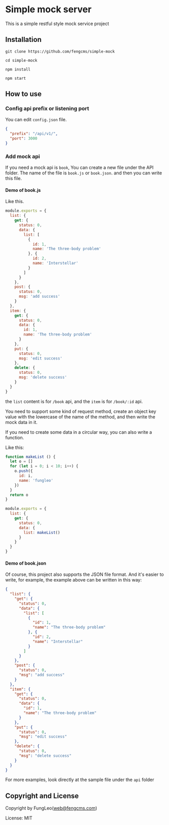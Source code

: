 # Simple mock server

This is a simple restful style mock service project

## Installation

```#
git clone https://github.com/fengcms/simple-mock

cd simple-mock

npm install

npm start
```

## How to use

### Config api prefix or listening port

You can edit `config.json` file.

```JSON
{
  "prefix": "/api/v1/",
  "port": 3000
}
```

### Add mock api

If you need a mock api is `book`, You can create a new file under the API folder. The name of the file is `book.js` or `book.json`. and then you can write this file.

#### Demo of book.js

Like this.

```js
module.exports = {
  list: {
    get: {
      status: 0,
      data: {
        list: [
          {
            id: 1,
            name: 'The three-body problem'
          }, {
            id: 2,
            name: 'Interstellar'
          }
        ]
      }
    },
    post: {
      status: 0,
      msg: 'add success'
    }
  },
  item: {
    get: {
      status: 0,
      data: {
        id: 1,
        name: 'The three-body problem'
      }
    },
    put: {
      status: 0,
      msg: 'edit success'
    },
    delete: {
      status: 0,
      msg: 'delete success'
    }
  }
}
```

the `list` content is for `/book` api, and the `item` is for `/book/:id` api.

You need to support some kind of request method, create an object key value with the lowercase of the name of the method, and then write the mock data in it.

If you need to create some data in a circular way, you can also write a function.

Like this:

```js
function makeList () {
  let o = []
  for (let i = 0; i < 10; i++) {
    o.push({
      id: i,
      name: 'fungleo'
    })
  }
  return o
}

module.exports = {
  list: {
    get: {
      status: 0,
      data: {
        list: makeList()
      }
    }
  }
}
```

#### Demo of book.json

Of course, this project also supports the JSON file format. And it's easier to write, for example, the example above can be written in this way:

```JSON
{
  "list": {
    "get": {
      "status": 0,
      "data": {
        "list": [
          {
            "id": 1,
            "name": "The three-body problem"
          }, {
            "id": 2,
            "name": "Interstellar"
          }
        ]
      }
    },
    "post": {
      "status": 0,
      "msg": "add success"
    }
  },
  "item": {
    "get": {
      "status": 0,
      "data": {
        "id": 1,
        "name": "The three-body problem"
      }
    },
    "put": {
      "status": 0,
      "msg": "edit success"
    },
    "delete": {
      "status": 0,
      "msg": "delete success"
    }
  }
}
```

For more examples, look directly at the sample file under the `api` folder

## Copyright and License

Copyright by FungLeo(web@fengcms.com)

License: MIT
